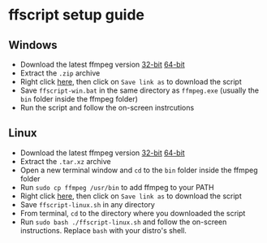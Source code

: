 # ffscript setup guide
## Windows
- Download the latest ffmpeg version [32-bit](https://ffmpeg.zeranoe.com/builds/win32/static/ffmpeg-latest-win32-static.zip) [64-bit](https://ffmpeg.zeranoe.com/builds/win64/static/ffmpeg-latest-win64-static.zip)
- Extract the `.zip` archive
- Right click [here](https://github.com/LeddaZ/ffscript/raw/master/ffscript-win.bat), then click on `Save link as` to download the script
- Save `ffscript-win.bat` in the same directory as `ffmpeg.exe` (usually the `bin` folder inside the ffmpeg folder)
- Run the script and follow the on-screen instrcutions
## Linux
- Download the latest ffmpeg version [32-bit](https://johnvansickle.com/ffmpeg/builds/ffmpeg-git-i686-static.tar.xz) [64-bit](https://johnvansickle.com/ffmpeg/builds/ffmpeg-git-amd64-static.tar.xz)
- Extract the `.tar.xz` archive
- Open a new terminal window and `cd` to the `bin` folder inside the ffmpeg folder
- Run `sudo cp ffmpeg /usr/bin` to add ffmpeg to your PATH
- Right click [here](https://github.com/LeddaZ/ffscript/raw/master/ffscript-linux.sh), then click on `Save link as` to download the script
- Save `ffscript-linux.sh` in any directory
- From terminal, `cd` to the directory where you downloaded the script
- Run `sudo bash ./ffscript-linux.sh` and follow the on-screen instructions. Replace `bash` with your distro's shell.
